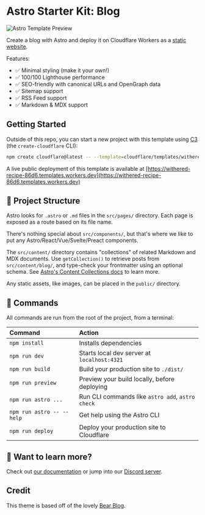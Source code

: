 # Astro Starter Kit: Blog

![Astro Template Preview](https://github.com/withastro/astro/assets/2244813/ff10799f-a816-4703-b967-c78997e8323d)

<!-- dash-content-start -->

Create a blog with Astro and deploy it on Cloudflare Workers as a [static website](https://developers.cloudflare.com/workers/static-assets/).

Features:

- ✅ Minimal styling (make it your own!)
- ✅ 100/100 Lighthouse performance
- ✅ SEO-friendly with canonical URLs and OpenGraph data
- ✅ Sitemap support
- ✅ RSS Feed support
- ✅ Markdown & MDX support

<!-- dash-content-end -->

## Getting Started

Outside of this repo, you can start a new project with this template using [C3](https://developers.cloudflare.com/pages/get-started/c3/) (the `create-cloudflare` CLI):

```bash
npm create cloudflare@latest -- --template=cloudflare/templates/withered-recipe-86d6
```

A live public deployment of this template is available at [https://withered-recipe-86d6.templates.workers.dev](https://withered-recipe-86d6.templates.workers.dev)

## 🚀 Project Structure

Astro looks for `.astro` or `.md` files in the `src/pages/` directory. Each page is exposed as a route based on its file name.

There's nothing special about `src/components/`, but that's where we like to put any Astro/React/Vue/Svelte/Preact components.

The `src/content/` directory contains "collections" of related Markdown and MDX documents. Use `getCollection()` to retrieve posts from `src/content/blog/`, and type-check your frontmatter using an optional schema. See [Astro's Content Collections docs](https://docs.astro.build/en/guides/content-collections/) to learn more.

Any static assets, like images, can be placed in the `public/` directory.

## 🧞 Commands

All commands are run from the root of the project, from a terminal:

| Command                   | Action                                           |
| :------------------------ | :----------------------------------------------- |
| `npm install`             | Installs dependencies                            |
| `npm run dev`             | Starts local dev server at `localhost:4321`      |
| `npm run build`           | Build your production site to `./dist/`          |
| `npm run preview`         | Preview your build locally, before deploying     |
| `npm run astro ...`       | Run CLI commands like `astro add`, `astro check` |
| `npm run astro -- --help` | Get help using the Astro CLI                     |
| `npm run deploy`          | Deploy your production site to Cloudflare        |

## 👀 Want to learn more?

Check out [our documentation](https://docs.astro.build) or jump into our [Discord server](https://astro.build/chat).

## Credit

This theme is based off of the lovely [Bear Blog](https://github.com/HermanMartinus/bearblog/).
